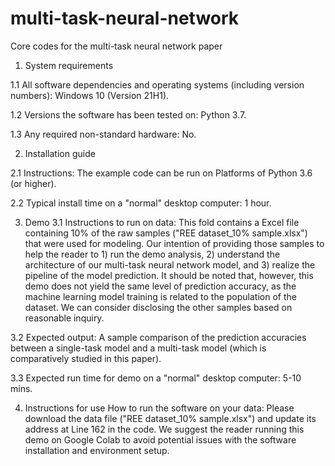 # multi-task-neural-network
Core codes for the multi-task neural network paper

1. System requirements

1.1 All software dependencies and operating systems (including version numbers): 
Windows 10 (Version 21H1).

1.2 Versions the software has been tested on: 
Python 3.7.

1.3 Any required non-standard hardware: 
No.

2. Installation guide

2.1 Instructions: 
The example code can be run on Platforms of Python 3.6 (or higher).

2.2 Typical install time on a "normal" desktop computer: 
1 hour.

3. Demo
3.1 Instructions to run on data:
This fold contains a Excel file containing 10% of the raw samples ("REE dataset_10% sample.xlsx") that were used for modeling. Our intention of providing those samples to help the reader to 1) run the demo analysis, 2) understand the architecture of our multi-task neural network model, and 3) realize the pipeline of the model prediction. It should be noted that, however, this demo does not yield the same level of prediction accuracy, as the machine learning model training is related to the population of the dataset. We can consider disclosing the other samples based on reasonable inquiry.
 
3.2 Expected output: 
A sample comparison of the prediction accuracies between a single-task model and a multi-task model (which is comparatively studied in this paper).

3.3 Expected run time for demo on a "normal" desktop computer: 
5-10 mins.

4. Instructions for use
How to run the software on your data: 
Please download the data file ("REE dataset_10% sample.xlsx") and update its address at Line 162 in the code. We suggest the reader running this demo on Google Colab to avoid potential issues with the software installation and environment setup.
